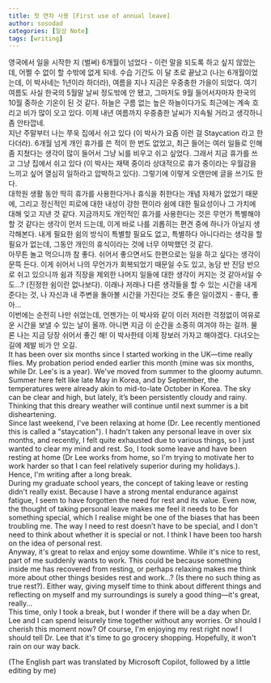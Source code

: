 ```yaml
---
title: 첫 연차 사용 [First use of annual leave]
author: sosodad
categories: [일상 Note]
tags: [writing]
---
```


영국에서 일을 시작한 지 (벌써) 6개월이 넘었다 - 이런 말을 되도록 하고 싶지 않았는데, 어쩔 수 없이 할 수밖에 없게 되네. 수습 기간도 이 달 초로 끝났고 (나는 6개월이었는데, 이 박사네는 1년이라 하더라), 여름을 지나 지금은 우중충한 가을이 되었다. 여기 여름도 사실 한국의 5월말 날씨 정도밖에 안 됐고, 그마저도 9월 들어서자마자 한국의 10월 중하순 기온이 된 것 같다. 하늘은 구름 없는 높은 하늘이다가도 최근에는 계속 흐리고 비가 많이 오고 있다. 이제 내년 여름까지 우중충한 날씨가 지속될 거라고 생각하니 좀 안타깝네.  
지난 주말부터 나는 쭈욱 집에서 쉬고 있다 (이 박사가 요즘 이런 걸 Staycation 라고 한다더라). 6개월 넘게 개인 휴가를 쓴 적이 한 번도 없었고, 최근 들어는 여러 일들로 인해 좀 지쳤다는 생각이 많이 들어서 그냥 뇌를 비우고 쉬고 싶었다. 그래서 지금 휴가를 쓰고 그냥 집에서 쉬고 있다 (이 박사는 재택 중이라 상대적으로 휴가 중이라는 우월감을 느끼고 싶어 열심히 일하라고 압박하고 있다). 그렇기에 이렇게 오랜만에 글을 쓰기도 한다.  
대학원 생활 동안 딱히 휴가를 사용한다거나 휴식을 취한다는 개념 자체가 없었기 때문에, 그리고 정신적인 피로에 대한 내성이 강한 편이라 쉼에 대한 필요성이나 그 가치에 대해 잊고 지낸 것 같다. 지금까지도 개인적인 휴가를 사용한다는 것은 무언가 특별해야 할 것 같다는 생각이 먼저 드는데, 이게 바로 나를 괴롭히는 편견 중에 하나가 아닐지 생각해본다. 내게 필요한 쉼의 방식이 특별할 필요도 없고, 특별하다 아니다라는 생각을 할 필요가 없는데, 그동안 개인의 휴식이라는 것에 너무 야박했던 것 같다.  
아무튼 놀고 먹으니까 참 좋다. 쉬어서 좋으면서도 한편으로는 일을 하고 싶다는 생각이 문뜩 든다. 이게 쉬어서 나의 무언가가 회복되었기 때문일 수도 있고, 농담 반 진담 반으로 쉬고 있으니까 쉼과 직장을 제외한 나머지 일들에 대한 생각이 커지는 것 같아서일 수도...? (진정한 쉼이란 없나보다). 이래나 저래나 다른 생각들을 할 수 있는 시간을 내게 준다는 것, 나 자신과 내 주변을 돌아볼 시간을 가진다는 것도 좋은 일이겠지 - 좋다, 좋아...  
이번에는 순전히 나만 쉬었는데, 언젠가는 이 박사와 같이 이러 저러한 걱정없이 여유로운 시간을 보낼 수 있는 날이 올까. 아니면 지금 이 순간을 소중히 여겨야 하는 걸까. 물론 나는 지금 당장 쉬어서 좋긴 해! 이 박사한테 이제 장보러 가자고 해야겠다. 다녀오는 길에 제발 비가 안 오길.  
It has been over six months since I started working in the UK—time really flies. My probation period ended earlier this month (mine was six months, while Dr. Lee's is a year). We've moved from summer to the gloomy autumn. Summer here felt like late May in Korea, and by September, the temperatures were already akin to mid-to-late October in Korea. The sky can be clear and high, but lately, it’s been persistently cloudy and rainy. Thinking that this dreary weather will continue until next summer is a bit disheartening.  
Since last weekend, I've been relaxing at home (Dr. Lee recently mentioned this is called a "staycation"). I hadn't taken any personal leave in over six months, and recently, I felt quite exhausted due to various things, so I just wanted to clear my mind and rest. So, I took some leave and have been resting at home (Dr Lee works from home, so I'm trying to motivate her to work harder so that I can feel relatively superior during my holidays.). Hence, I'm writing after a long break.  
During my graduate school years, the concept of taking leave or resting didn't really exist. Because I have a strong mental endurance against fatigue, I seem to have forgotten the need for rest and its value. Even now, the thought of taking personal leave makes me feel it needs to be for something special, which I realise might be one of the biases that has been troubling me. The way I need to rest doesn’t have to be special, and I don't need to think about whether it is special or not. I think I have been too harsh on the idea of personal rest.  
Anyway, it's great to relax and enjoy some downtime. While it's nice to rest, part of me suddenly wants to work. This could be because something inside me has recovered from resting, or perhaps relaxing makes me think more about other things besides rest and work...? (Is there no such thing as true rest?). Either way, giving myself time to think about different things and reflecting on myself and my surroundings is surely a good thing—it's great, really...  
This time, only I took a break, but I wonder if there will be a day when Dr. Lee and I can spend leisurely time together without any worries. Or should I cherish this moment now? Of course, I'm enjoying my rest right now! I should tell Dr. Lee that it's time to go grocery shopping. Hopefully, it won't rain on our way back.  
  
(The English part was translated by Microsoft Copilot, followed by a little editing by me)